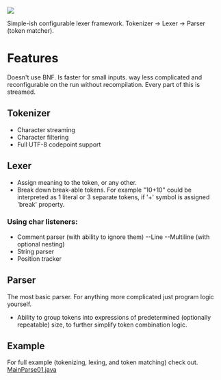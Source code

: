 

[![](https://jitpack.io/v/laim0nas100/ConfigurableLexer.svg)](https://jitpack.io/#laim0nas100/ConfigurableLexer)

Simple-ish configurable lexer framework. Tokenizer -> Lexer -> Parser (token matcher).

# Features
Doesn't use BNF. Is faster for small inputs. way less complicated and reconfigurable on the run without recompilation.
Every part of this is streamed.
## Tokenizer
- Character streaming
- Character filtering
- Full UTF-8 codepoint support
## Lexer
- Assign meaning to the token, or any other.
- Break down break-able tokens. For example "10+10" could be interpreted as 1 literal or 3 separate tokens, if '+' symbol is assigned 'break' property.
### Using char listeners:
- Comment parser (with ability to ignore them)
--Line
--Multiline (with optional nesting)
- String parser
- Position tracker

## Parser
The most basic parser. For anything more complicated just program logic yourself.
- Ability to group tokens into expressions of predetermined (optionally repeatable) size, to further simplify token combination logic.
## Example
For full example (tokenizing, lexing, and token matching) check out.
[MainParse01.java ](https://github.com/laim0nas100/ConfigurableLexer/blob/master/src/test/java/test/MAINParse01.java) 